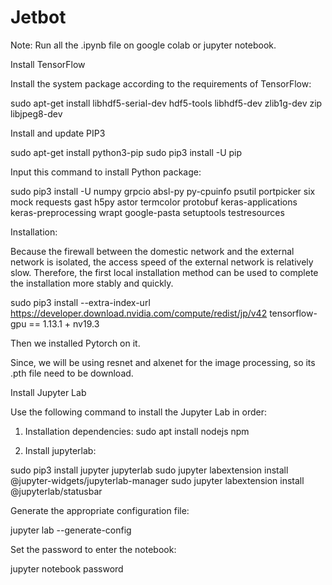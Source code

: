 # Jetbot
Note: Run all the .ipynb file on google colab or jupyter notebook.

Install TensorFlow

Install the system package according to the requirements of TensorFlow:

sudo apt-get install libhdf5-serial-dev hdf5-tools libhdf5-dev zlib1g-dev zip libjpeg8-dev

Install and update PIP3

sudo apt-get install python3-pip
sudo pip3 install -U pip

Input this command to install Python package:

sudo pip3 install -U numpy grpcio absl-py py-cpuinfo psutil portpicker six mock requests gast h5py astor
termcolor protobuf keras-applications keras-preprocessing wrapt google-pasta setuptools testresources

Installation:

Because the firewall between the domestic network and the external network is isolated, the access
speed of the external network is relatively slow. 
Therefore, the first local installation method can be used to complete the installation more stably and quickly.

sudo pip3 install --extra-index-url https://developer.download.nvidia.com/compute/redist/jp/v42
tensorflow-gpu == 1.13.1 + nv19.3

Then we installed Pytorch on it.

Since, we will be using resnet and alxenet for the image processing, so its .pth file need to be download.

Install Jupyter Lab

Use the following command to install the Jupyter Lab in order:
1) Installation dependencies:
sudo apt install nodejs npm

2) Install jupyterlab:

sudo pip3 install jupyter jupyterlab
sudo jupyter labextension install @jupyter-widgets/jupyterlab-manager
sudo jupyter labextension install @jupyterlab/statusbar

Generate the appropriate configuration file:

jupyter lab --generate-config

Set the password to enter the notebook:

jupyter notebook password
